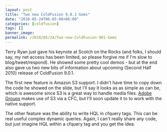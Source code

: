 ```yaml
---
layout: post
title: "Two new ColdFusion 9.0.1 Gems"
date: "2010-05-24T06:05:00+06:00"
categories: [coldfusion]
tags: []
banner_image: 
permalink: /2010/05/24/Two-new-ColdFusion-901-Gems
---
```


Terry Ryan just gave his keynote at Scotch on the Rocks (and folks, I should say, my net access has been limited, so please forgive me if I'm slow to blog/tweet/respond). He showed some pretty cool demos - but at the end also gave us two new bits of information about upcoming (Second Half 2010) release of ColdFusion 9.0.1. 

The first new feature is Amazon S3 support. I didn't have time to copy down the code he showed on the slide, but I'll say it looks as as simple as can be, which is awesome since S3 is a great way to handle media files. <a href="http://groups.adobe.com">Adobe Groups</a> makes use of S3 via a CFC, but I'll soon update it to to work with the native support.

The other feature was the ability to write HQL in cfquery tags. This can be real useful complex dynamic queries. Again, I can't really share any code, but just imagine HQL within a cfquery tag and you get the idea.